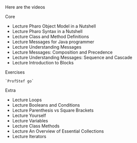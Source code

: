 Here are the videos


Core
- Lecture Pharo Object Model in a Nutshell
- Lecture Pharo Syntax in a Nutshell
- Lecture Class and Method Definitions
- Lecture Messages for Java programmer
- Lecture Understanding Messages
- Lecture Messages: Composition and Precedence
- Lecture Understanding Messages: Sequence and Cascade
- Lecture Introduction to Blocks

Exercises

	`ProfStef go`

Extra
- Lecture Loops
- Lecture Booleans and Conditions
- Lecture Parenthesis vs Square Brackets
- Lecture Yourself
- Lecture Variables
- Lecture Class Methods
- Lecture An Overview of Essential Collections
- Lecture Iterators

